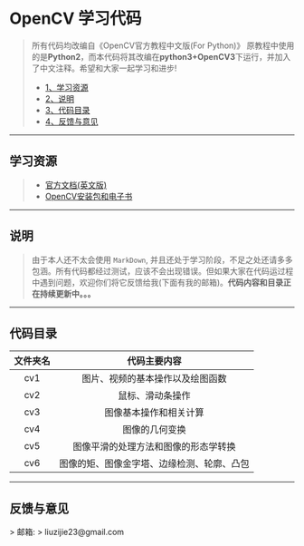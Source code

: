 # OpenCV 学习代码

>所有代码均改编自《OpenCV官方教程中文版(For Python)》
>原教程中使用的是**Python2**，而本代码将其改编在**python3+OpenCV3**下运行，并加入了中文注释。希望和大家一起学习和进步!		
>                     
>* [1、学习资源](#1)
>* [2、说明](#2)
>* [3、代码目录](#3)
>* [4、反馈与意见](#4)
-------
<h2 id="1">学习资源</h2>


>- [官方文档(英文版)](http://opencv-python->tutroals.readthedocs.io/en/latest/py_tutorials/py_setup/py_table_of_contents_se>tup/py_table_of_contents_setup.html#)
>- [OpenCV安装包和电子书](http://pan.baidu.com/s/1qXASnko)
-----------

<h2 id="2">说明</h2>

>由于本人还不太会使用 `MarkDown`, 并且还处于学习阶段，不足之处还请多多包涵。所有代码都经过测试，应该不会出现错误。但如果大家在代码运过程中遇到问题，欢迎你们将它反馈给我(下面有我的邮箱)。**代码内容和目录正在持续更新中。。。**
--------
<h2 id="3">代码目录</h2>		

|文件夹名|代码主要内容                                  |		
|:-----:|:---------------------------------------------:|
|cv1	|图片、视频的基本操作以及绘图函数               |
|cv2	|鼠标、滑动条操作                               |
|cv3	|图像基本操作和相关计算                         |
|cv4	|图像的几何变换                                 |
|cv5	|图像平滑的处理方法和图像的形态学转换           |
|cv6	|图像的矩、图像金字塔、边缘检测、轮廓、凸包     |
----------
<h2 id="4">反馈与意见</h2>		
> 邮箱:
> liuzijie23@gmail.com



